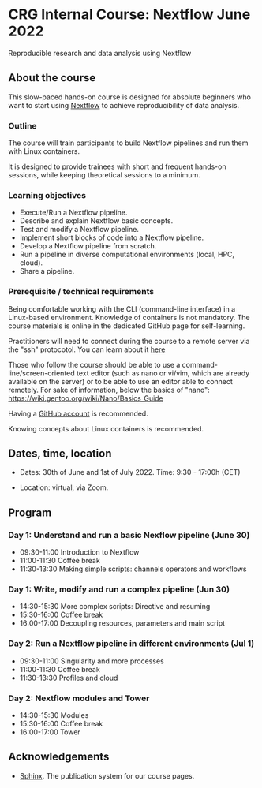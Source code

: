 # CRG Internal Course: Nextflow June 2022

Reproducible research and data analysis using Nextflow



## About the course

This slow-paced hands-on course is designed for absolute beginners who want to start using [Nextflow](https://www.nextflow.io) to achieve reproducibility of data analysis. 

### Outline

The course will train participants to build Nextflow pipelines and run them with Linux containers.

It is designed to provide trainees with short and frequent hands-on sessions, while keeping theoretical sessions to a minimum.

<!--Trainees will work in a dedicated [AWS environment](https://en.wikipedia.org/wiki/AWS).-->


### Learning objectives

* Execute/Run a Nextflow pipeline.
* Describe and explain Nextflow basic concepts.
* Test and modify a Nextflow pipeline.
* Implement short blocks of code into a Nextflow pipeline.
* Develop a Nextflow pipeline from scratch.
* Run a pipeline in diverse computational environments (local, HPC, cloud).
* Share a pipeline.

### Prerequisite / technical requirements

Being comfortable working with the CLI (command-line interface) in a Linux-based environment.
Knowledge of containers is not mandatory. The course materials is online in the dedicated GitHub page for self-learning.

Practitioners will need to connect during the course to a remote server via the "ssh" protocotol. You can learn about it [here](https://www.hostinger.com/tutorials/ssh-tutorial-how-does-ssh-work)

Those who follow the course should be able to use a command-line/screen-oriented text editor (such as nano or vi/vim, which are already available on the server) or to be able to use an editor able to connect remotely. For sake of information, below the basics of "nano":
https://wiki.gentoo.org/wiki/Nano/Basics_Guide

Having a [GitHub account](https://github.com/join) is recommended. 

Knowing concepts about Linux containers is recommended. 


## Dates, time, location

* Dates: 30th of June and 1st of July 2022. Time: 9:30 - 17:00h (CET)

* Location: virtual, via Zoom.

## Program
  
### Day 1: Understand and run a basic Nexflow pipeline (June 30)

* 09:30-11:00 Introduction to Nextflow
* 11:00-11:30 Coffee break
* 11:30-13:30 Making simple scripts: channels operators and workflows

### Day 1: Write, modify and run a complex pipeline (Jun 30)

* 14:30-15:30 More complex scripts: Directive and resuming
* 15:30-16:00 Coffee break
* 16:00-17:00 Decoupling resources, parameters and main script


### Day 2: Run a Nextflow pipeline in different environments (Jul 1)

* 09:30-11:00 Singularity and more processes
* 11:00-11:30 Coffee break
* 11:30-13:30 Profiles and cloud

### Day 2: Nextflow modules and Tower
* 14:30-15:30 Modules
* 15:30-16:00 Coffee break
* 16:00-17:00 Tower



## Acknowledgements

* [Sphinx](https://www.sphinx-doc.org/). The publication system for our course pages.
